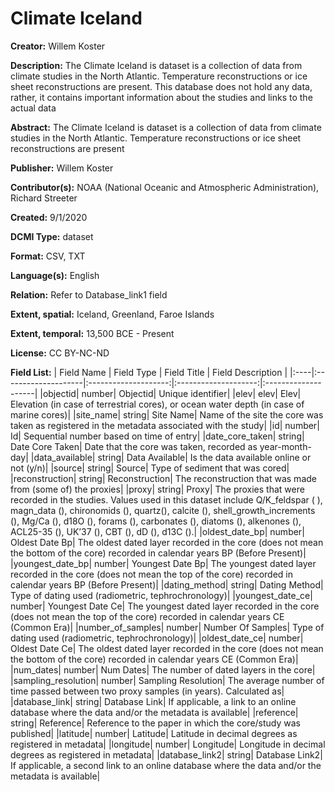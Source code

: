 ﻿# Climate Iceland
**Creator:** Willem Koster

**Description:** The Climate Iceland is dataset is a collection of data from climate studies in the North Atlantic. Temperature reconstructions or ice sheet reconstructions are present. This database does not hold any data, rather, it contains important information about the studies and links to the actual data

**Abstract:** The Climate Iceland is dataset is a collection of data from climate studies in the North Atlantic. Temperature reconstructions or ice sheet reconstructions are present

**Publisher:** Willem Koster

**Contributor(s):** NOAA (National Oceanic and Atmospheric Administration), Richard Streeter

**Created:** 9/1/2020

**DCMI Type:** dataset

**Format:** CSV, TXT

**Language(s):** English

**Relation:** Refer to Database_link1 field

**Extent, spatial:** Iceland, Greenland, Faroe Islands

**Extent, temporal:** 13,500 BCE - Present

**License:** CC BY-NC-ND

**Field List:**
| Field Name	| Field Type	| Field Title	| Field Description	|
|:----|:--------------------|:--------------------:|:--------------------:|:--------------------|
|objectid| number| Objectid| Unique identifier|
|elev| elev| Elev| Elevation (in case of terrestrial cores), or ocean water depth (in case of marine cores)|
|site_name| string| Site Name| Name of the site the core was taken as registered in the metadata associated with the study|
|id| number| Id| Sequential number based on time of entry|
|date_core_taken| string| Date Core Taken| Date that the core was taken, recorded as year-month-day|
|data_available| string| Data Available| Is the data available online or not (y/n)|
|source| string| Source| Type of sediment that was cored|
|reconstruction| string| Reconstruction| The reconstruction that was made from (some of) the proxies|
|proxy| string| Proxy| The proxies that were recorded in the studies. Values used in this dataset include Q/K_feldspar ( ), magn_data (), chironomids (), quartz(), calcite (), shell_growth_increments (), Mg/Ca (), d18O (), forams (), carbonates (), diatoms (), alkenones (), ACL25-35 (), UK’37 (), CBT (), dD (), d13C ().|
|oldest_date_bp| number| Oldest Date Bp| The oldest dated layer recorded in the core (does not mean the bottom of the core) recorded in calendar years BP (Before Present)|
|youngest_date_bp| number| Youngest Date Bp| The youngest dated layer recorded in the core (does not mean the top of the core) recorded in calendar years BP (Before Present)|
|dating_method| string| Dating Method| Type of dating used (radiometric, tephrochronology)|
|youngest_date_ce| number| Youngest Date Ce| The youngest dated layer recorded in the core (does not mean the top of the core) recorded in calendar years CE (Common Era)|
|number_of_samples| number| Number Of Samples| Type of dating used (radiometric, tephrochronology)|
|oldest_date_ce| number| Oldest Date Ce| The oldest dated layer recorded in the core (does not mean the bottom of the core) recorded in calendar years CE (Common Era)|
|num_dates| number| Num Dates| The number of dated layers in the core|
|sampling_resolution| number| Sampling Resolution| The average number of time passed between two proxy samples (in years). Calculated as|
|database_link| string| Database Link| If applicable, a link to an online database where the data and/or the metadata is available|
|reference| string| Reference| Reference to the paper in which the core/study was published|
|latitude| number| Latitude| Latitude in decimal degrees as registered in metadata|
|longitude| number| Longitude| Longitude in decimal degrees as registered in metadata|
|database_link2| string| Database Link2| If applicable, a second link to an online database where the data and/or the metadata is available|




